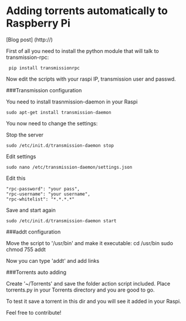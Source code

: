 Adding torrents automatically to Raspberry Pi
=================================================

[Blog post] (http://)

First of all you need to install the python module that will talk to transmission-rpc:
    
     pip install transmissionrpc
     
Now edit the scripts with your raspi IP, transmission user and passwd.

###Transmission configuration

You need to install trasnmission-daemon in your Raspi

    sudo apt-get install transmission-daemon
    
You now need to change the settings:

Stop the server

    sudo /etc/init.d/transmission-daemon stop
    
Edit settings

    sudo nano /etc/transmission-daemon/settings.json
  
Edit this
    
    "rpc-password": "your pass",
    "rpc-username": "your username",
    "rpc-whitelist": "*.*.*.*"

Save and start again

    sudo /etc/init.d/transmission-daemon start

###addt configuration

Move the script to '/usr/bin' and make it executable:
    cd /usr/bin
    sudo chmod 755 addt
    
Now you can type 'addt' and add links

###Torrents auto adding

Create '~/Torrents' and save the folder action script included. Place torrents.py in your Torrents directory and you are good to go.

To test it save a torrent in this dir and you will see it added in your Raspi.


Feel free to contribute! 

     
